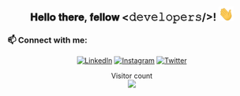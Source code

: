 <!--### Hi there 👋
-->
<!--
**sun-3/Sun-3** is a ✨ _special_ ✨ repository because its `README.md` (this file) appears on your GitHub profile.

Here are some ideas to get you started:

- 🔭 I’m currently working as a Software Developer
- 🌱 I’m currently learning ...
- 👯 I’m looking to collaborate on ...
- 🤔 I’m looking for help with ...
- 💬 Ask me about ...
- 📫 How to reach me: ...
- 😄 Pronouns: ...
- ⚡ Fun fact: ...
-->
<div align="center">
<h2> 𝐇𝐞𝐥𝐥𝐨 𝐭𝐡𝐞𝐫𝐞, 𝐟𝐞𝐥𝐥𝐨𝐰 <𝚍𝚎𝚟𝚎𝚕𝚘𝚙𝚎𝚛𝚜/>! <img src="https://github.com/ABSphreak/ABSphreak/blob/master/gifs/Hi.gif" width="30px"></h2>
</div>


### 📫 Connect with me:
<p align="center">
	<a href="https://www.linkedin.com/in/sunny-ansal-271251188/"><img src="https://img.icons8.com/bubbles/50/000000/linkedin.png" alt="LinkedIn"/></a>
	<a href="https://www.instagram.com/sunny_199_9"><img src="https://img.icons8.com/bubbles/50/000000/instagram.png" alt="Instagram"/></a>
	<a href="https://twitter.com/sunnyansal1"><img src="https://img.icons8.com/bubbles/50/000000/twitter.png" alt="Twitter"/></a>
</p>
<p align="center"> 
  Visitor count<br>
  <img src="https://profile-counter.glitch.me/sun-3/count.svg" />
</p>
